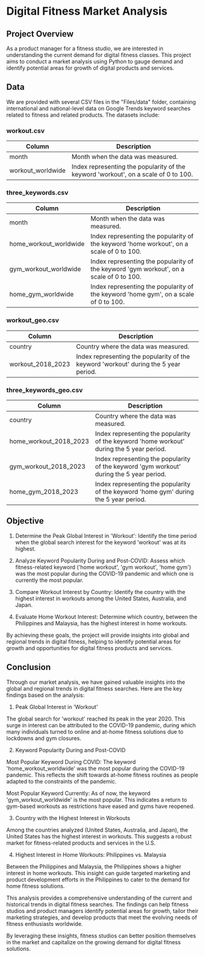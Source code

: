 # Digital Fitness Market Analysis

## Project Overview

As a product manager for a fitness studio, we are interested in understanding the current demand for digital fitness classes. This project aims to conduct a market analysis using Python to gauge demand and identify potential areas for growth of digital products and services.

## Data

We are provided with several CSV files in the "Files/data" folder, containing international and national-level data on Google Trends keyword searches related to fitness and related products. The datasets include:

### workout.csv
| Column             | Description                                              |
|--------------------|----------------------------------------------------------|
| month              | Month when the data was measured.                        |
| workout_worldwide  | Index representing the popularity of the keyword 'workout', on a scale of 0 to 100. |

### three_keywords.csv
| Column                    | Description                                                             |
|---------------------------|-------------------------------------------------------------------------|
| month                     | Month when the data was measured.                                       |
| home_workout_worldwide    | Index representing the popularity of the keyword 'home workout', on a scale of 0 to 100. |
| gym_workout_worldwide     | Index representing the popularity of the keyword 'gym workout', on a scale of 0 to 100.  |
| home_gym_worldwide        | Index representing the popularity of the keyword 'home gym', on a scale of 0 to 100.     |

### workout_geo.csv
| Column              | Description                                                             |
|---------------------|-------------------------------------------------------------------------|
| country             | Country where the data was measured.                                    |
| workout_2018_2023   | Index representing the popularity of the keyword 'workout' during the 5 year period. |

### three_keywords_geo.csv
| Column                    | Description                                                             |
|---------------------------|-------------------------------------------------------------------------|
| country                   | Country where the data was measured.                                    |
| home_workout_2018_2023    | Index representing the popularity of the keyword 'home workout' during the 5 year period. |
| gym_workout_2018_2023     | Index representing the popularity of the keyword 'gym workout' during the 5 year period.  |
| home_gym_2018_2023        | Index representing the popularity of the keyword 'home gym' during the 5 year period.     |

## Objective

1. Determine the Peak Global Interest in 'Workout': Identify the time period when the global search interest for the keyword 'workout' was at its highest.

2. Analyze Keyword Popularity During and Post-COVID: Assess which fitness-related keyword ('home workout', 'gym workout', 'home gym') was the most popular during the COVID-19 pandemic and which one is currently the most popular.

3. Compare Workout Interest by Country: Identify the country with the highest interest in workouts among the United States, Australia, and Japan.

4. Evaluate Home Workout Interest: Determine which country, between the Philippines and Malaysia, has the highest interest in home workouts.

By achieving these goals, the project will provide insights into global and regional trends in digital fitness, helping to identify potential areas for growth and opportunities for digital fitness products and services.

## Conclusion

Through our market analysis, we have gained valuable insights into the global and regional trends in digital fitness searches. Here are the key findings based on the analysis:

1. Peak Global Interest in 'Workout'
   
The global search for 'workout' reached its peak in the year 2020. This surge in interest can be attributed to the COVID-19 pandemic, during which many individuals turned to online and at-home fitness solutions due to lockdowns and gym closures.

2. Keyword Popularity During and Post-COVID
   
Most Popular Keyword During COVID: The keyword 'home_workout_worldwide' was the most popular during the COVID-19 pandemic. This reflects the shift towards at-home fitness routines as people adapted to the constraints of the pandemic.

Most Popular Keyword Currently: As of now, the keyword 'gym_workout_worldwide' is the most popular. This indicates a return to gym-based workouts as restrictions have eased and gyms have reopened.

3. Country with the Highest Interest in Workouts
   
Among the countries analyzed (United States, Australia, and Japan), the United States has the highest interest in workouts. This suggests a robust market for fitness-related products and services in the U.S.

4. Highest Interest in Home Workouts: Philippines vs. Malaysia
   
Between the Philippines and Malaysia, the Philippines shows a higher interest in home workouts. This insight can guide targeted marketing and product development efforts in the Philippines to cater to the demand for home fitness solutions.

This analysis provides a comprehensive understanding of the current and historical trends in digital fitness searches. The findings can help fitness studios and product managers identify potential areas for growth, tailor their marketing strategies, and develop products that meet the evolving needs of fitness enthusiasts worldwide.

By leveraging these insights, fitness studios can better position themselves in the market and capitalize on the growing demand for digital fitness solutions.
